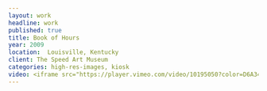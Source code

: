 ```yaml
---
layout: work
headline: work
published: true
title: Book of Hours
year: 2009
location:  Louisville, Kentucky
client: The Speed Art Museum
categories: high-res-images, kiosk
video: <iframe src="https://player.vimeo.com/video/10195050?color=D6A34B" width="1024" height="614" frameborder="0" webkitallowfullscreen mozallowfullscreen allowfullscreen></iframe><p>Courtesy of <a href="https://vimeo.com/secondstory">Second Story</a></p>
---
```

